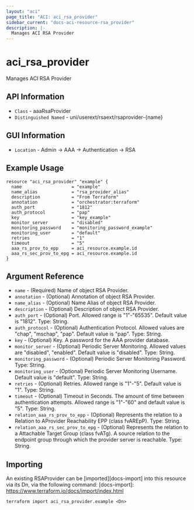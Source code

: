 ```yaml
---
layout: "aci"
page_title: "ACI: aci_rsa_provider"
sidebar_current: "docs-aci-resource-rsa_provider"
description: |-
  Manages ACI RSA Provider
---
```


# aci_rsa_provider #

Manages ACI RSA Provider

## API Information ##

* `Class` - aaaRsaProvider
* `Distinguished Named` - uni/userext/rsaext/rsaprovider-{name}

## GUI Information ##

* `Location` - Admin -> AAA -> Authentication -> RSA  


## Example Usage ##

```hcl
resource "aci_rsa_provider" "example" {
  name                   = "example"
  name_alias             = "rsa_provider_alias"
  description            = "From Terraform"
  annotation             = "orchestrator:terraform"
  auth_port              = "1812"
  auth_protocol          = "pap"
  key                    = "key_example"
  monitor_server         = "disabled"
  monitoring_password    = "monitoring_password_example"
  monitoring_user        = "default"
  retries                = "1"
  timeout                = "5"
  aaa_rs_prov_to_epp     = aci_resource.example.id
  aaa_rs_sec_prov_to_epg = aci_resource.example.id
}
```

## Argument Reference ##


* `name` - (Required) Name of object RSA Provider.
* `annotation` - (Optional) Annotation of object RSA Provider.
* `name_alias` - (Optional) Name Alias of object RSA Provider.
* `description` - (Optional) Description of object RSA Provider.
* `auth_port` - (Optional) Port. Allowed range is "1"-"65535". Default value is "1812". Type: String.
* `auth_protocol` - (Optional) Authentication Protocol. Allowed values are "chap", "mschap", "pap". Default value is "pap". Type: String.
* `key` - (Optional) Key. A password for the AAA provider database.
* `monitor_server` - (Optional) Periodic Server Monitoring. Allowed values are "disabled", "enabled". Default value is "disabled". Type: String.
* `monitoring_password` - (Optional) Periodic Server Monitoring Password. Type: String.
* `monitoring_user` - (Optional) Periodic Server Monitoring Username. Default value is "default". Type: String.
* `retries` - (Optional) Retries. Allowed range is "1"-"5". Default value is "1". Type: String.
* `timeout` - (Optional) Timeout in Seconds. The amount of time between authentication attempts. Allowed range is "1"-"60" and default value is "5". Type: String.
* `relation_aaa_rs_prov_to_epp` - (Optional) Represents the relation to a Relation to AProvider Reachability EPP (class fvAREpP). Type: String.
* `relation_aaa_rs_sec_prov_to_epg` - (Optional) Represents the relation to a Attachable Target Group (class fvATg). A source relation to the endpoint group through which the provider server is reachable. Type: String.



## Importing ##

An existing RSAProvider can be [imported][docs-import] into this resource via its Dn, via the following command:
[docs-import]: https://www.terraform.io/docs/import/index.html


```
terraform import aci_rsa_provider.example <Dn>
```